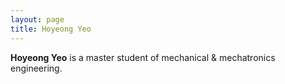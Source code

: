 ```yaml
---
layout: page
title: Hoyeong Yeo
---
```


**Hoyeong Yeo** is a master student of mechanical & mechatronics engineering.
